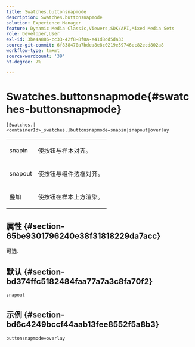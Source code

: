 ```yaml
---
title: Swatches.buttonsnapmode
description: Swatches.buttonsnapmode
solution: Experience Manager
feature: Dynamic Media Classic,Viewers,SDK/API,Mixed Media Sets
role: Developer,User
exl-id: 3be4a886-cc33-42f8-8f0a-e41d8dd5da33
source-git-commit: 6f838470a7bdea8e8c0219e59746ec82ecd802a8
workflow-type: tm+mt
source-wordcount: '39'
ht-degree: 7%

---
```


# Swatches.buttonsnapmode{#swatches-buttonsnapmode}

`[Swatches.|<containerId>_swatches.]buttonsnapmode=snapin|snapout|overlay`

<table id="table_4322E3ECE9354016B891F5E7A35D6A2A"> 
 <tbody> 
  <tr> 
   <td> <p> <span class="codeph"> <span class="varname"> snapin</span> </span> </p> </td> 
   <td> <p>使按钮与样本对齐。 </p> </td> 
  </tr> 
  <tr> 
   <td> <p> <span class="codeph"> <span class="varname"> snapout</span> </span> </p> </td> 
   <td> <p>使按钮与组件边框对齐。 </p> </td> 
  </tr> 
  <tr> 
   <td> <p> <span class="codeph"> <span class="varname"> 叠加</span> </span> </p> </td> 
   <td> <p>使按钮在样本上方渲染。 </p> </td> 
  </tr> 
 </tbody> 
</table>

## 属性 {#section-65be9301796240e38f31818229da7acc}

可选.

## 默认 {#section-bd374ffc5182484faa77a7a3c8fa70f2}

`snapout`

## 示例 {#section-bd6c4249bccf44aab13fee8552f5a8b3}

`buttonsnapmode=overlay`

